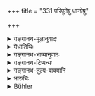 +++
title = "331 परिपूतेषु धान्येषु"

+++

<details><summary>गङ्गानथ-मूलानुवादः</summary>

For husked grains, for vegetables, roots and fruits, there shall be a fine of a hundred, in a case where there has been no propitiation; and fifty, where there has been propitiation.—(331)
</details>

<details><summary>मेधातिथिः</summary>

**मूलम्** इक्षुद्राक्षादि । **निरन्वये** द्रव्यहरणे । अन्वयो ऽनुनयः, स्वामिनः प्रीत्यादिप्रयोगः- "यत् त्वदीयं तन् मदीयम् एवेत्य् अनया बुद्ध्याहं प्रवृत्तः, न चेद् एवं तद् गृहाण" इत्येवमादिवचनं तद् यत्र न क्रियते तन् **निरन्वयम्** । साहसप्रकारत्वाद् अधिको दण्डः । अन्वयेन सह **सान्वयः** । 

अथ वा **निरन्वयो**[^९६] येन सह कश्चिद् अपि संबन्धो नास्त्य् एकग्रामवासादिः । ततः शतं दण्ड्यः । अथ वा अनारक्षम् **निरन्वयम्** । सति तु रक्षके[^९७] उभयापराधाद् अल्पो दण्डः । खलस्थेषु धान्येष्व् अयं दण्डः । तत्र हि परिपूयन्ते । गृहस्थेषु त्व् एकादशगुणः प्राग् उक्तः (च्ड़्। म्ध् ८.३२०) ॥ ८.३३१ ॥
</details>

<details><summary>गङ्गानथ-भाष्यानुवादः</summary>

‘*Roots, etc*.,’—*e.g*., sugar-cane, grapes and so forth.

In a case of theft which is ‘*niranvaya*’;—‘*anvaya*’ stands for ‘*propitiation*,’ the adopting of a conciliatory attitude towards the owner, such as—‘I took this thing under the impression that what is yours is mine also; if this be not so, then take it,’—or some such words;—where this is not done, it is a ‘*case where there has been no propitiation*’; and this being a form of ‘robbery,’ the punishment is severe.

A case where there has been such ‘propitiation’ is called ‘*sānvaya*.’

Or, the meaning may be that there shall be a fine of ‘hundred’ in a case where there is no ‘*relationship*’ between the parties,—such as living in the same village and so forth.

Or, ‘*niranvaya*’ may mean ‘*unguarded*.’ Where the watchman is present, since the fault lies with both (thief as well as the watchman), the punishment of the thief shall be slight.

The punishment here laid down refers to the case of stealing corns lying in the threshing yard, where they are husked. In the case of corns stored in the house, the fine shall be ‘eleven times their value,’ as declared above (330).—(331)
</details>

<details><summary>गङ्गानथ-टिप्पन्यः</summary>

‘*Niranvaye*’—‘(*a*) Friendly leading, or, (*b*) neighbourliness, or
(*c*) absence of watchman’ (Medhātithi);—Govindarāja and Nārāyaṇa have
(*a*);—and Kullūka and Rāghavānanda have (*b*).—See 198 above.

This verse is quoted in *Vivādaratnākara* (p. 324), which adds the
following notes:—‘*Paripūteṣu*,’ husked,—‘*niranvaye*,’ (the
appropriating being done) without any such justification as friendship
and the like; in view of the present rule being inconsistent with what
Manu has himself said in regard to ‘*vadha*’ being the penalty for
stealing more than 10 *kumbhas* of grains, and ‘eleven times’ the fine
for stealing lesser quantities,—people have held that the present rule
is meant for thefts from the harvesting yard, the heavier penalties
being for thefts from the houses.
</details>

<details><summary>गङ्गानथ-तुल्य-वाक्यानि</summary>

**(verses 8.326-331)**

See Comparative notes for [Verse
8.326-329].
</details>

<details><summary>भारुचिः</summary>

**निरन्वये** आरक्षानधिष्ठिते ग्रहणम् अयुक्ततरम् इति शतं दण्ड उच्यते, **सान्वये** तूभयत्र दोषात् साहसत्वाद् वार्धम् उच्यते । अन्यस् त्व् आह- **निरन्वये** निरनुगमे यदि नानुनयति ततो हरणं शतदण्ड्यो भवति । अथानुगमयति ततः पञ्चाशत् ॥ ८.३३० ॥

_अन्ये त्व् आहुः ।_
</details>

<details><summary>Bühler</summary>

331	For husked grain, vegetables, roots, and fruit the fine (shall be) one hundred (panas) if there is no connexion (between the owner and the thief), fifty (panas) if such a connexion exists.
</details>
